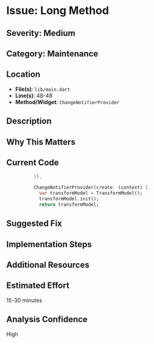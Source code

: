 # Issue: Long Method

## Severity: Medium

## Category: Maintenance

## Location
- **File(s)**: `lib/main.dart`
- **Line(s)**: 48-48
- **Method/Widget**: `ChangeNotifierProvider`

## Description


## Why This Matters


## Current Code
```dart
          }),

          ChangeNotifierProvider(create: (context) {
            var transformModel = TransformModel();
            transformModel.init();
            return transformModel;
```

## Suggested Fix


## Implementation Steps


## Additional Resources


## Estimated Effort
15-30 minutes

## Analysis Confidence
High
